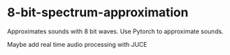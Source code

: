 # 8-bit-spectrum-approximation
Approximates sounds with 8 bit waves. Use Pytorch to approximate sounds. 

Maybe add real time audio processing with JUCE
